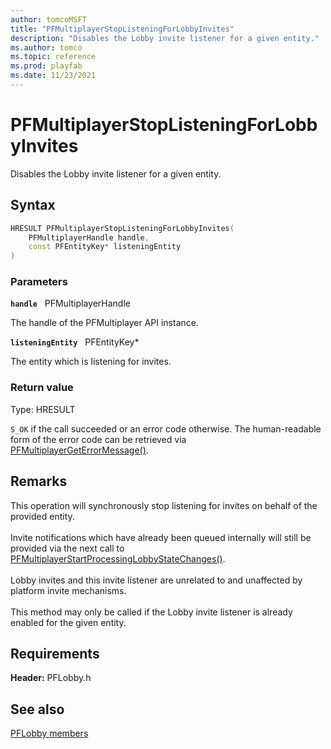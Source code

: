 ```yaml
---
author: tomcoMSFT
title: "PFMultiplayerStopListeningForLobbyInvites"
description: "Disables the Lobby invite listener for a given entity."
ms.author: tomco
ms.topic: reference
ms.prod: playfab
ms.date: 11/23/2021
---
```


# PFMultiplayerStopListeningForLobbyInvites  

Disables the Lobby invite listener for a given entity.  

## Syntax  
  
```cpp
HRESULT PFMultiplayerStopListeningForLobbyInvites(  
    PFMultiplayerHandle handle,  
    const PFEntityKey* listeningEntity  
)  
```  
  
### Parameters  
  
**`handle`** &nbsp; PFMultiplayerHandle  
  
The handle of the PFMultiplayer API instance.  
  
**`listeningEntity`** &nbsp; PFEntityKey*  
  
The entity which is listening for invites.  
  
  
### Return value
Type: HRESULT
  
```S_OK``` if the call succeeded or an error code otherwise. The human-readable form of the error code can be retrieved via [PFMultiplayerGetErrorMessage()](../../pfmultiplayer/functions/pfmultiplayergeterrormessage.md).
  
## Remarks  
  
This operation will synchronously stop listening for invites on behalf of the provided entity. <br /><br /> Invite notifications which have already been queued internally will still be provided via the next call to [PFMultiplayerStartProcessingLobbyStateChanges()](pfmultiplayerstartprocessinglobbystatechanges.md).   <br /><br /> Lobby invites and this invite listener are unrelated to and unaffected by platform invite mechanisms.   <br /><br /> This method may only be called if the Lobby invite listener is already enabled for the given entity.
  
## Requirements  
  
**Header:** PFLobby.h
  
## See also  
[PFLobby members](../pflobby_members.md)  

  
  
